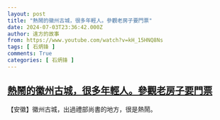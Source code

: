```yaml
---
layout: post
title: "熱鬧的徽州古城，很多年輕人。參觀老房子要門票"
date: 2024-07-03T23:36:42.000Z
author: 遠方的故事
from: https://www.youtube.com/watch?v=kH_15HNQ8Ns
tags: [ 石炳锋 ]
comments: True
categories: [ 石炳锋 ]
---
```

<!--1720049802000-->
[熱鬧的徽州古城，很多年輕人。參觀老房子要門票](https://www.youtube.com/watch?v=kH_15HNQ8Ns)
------

<div>
【安徽】徽州古城，出過禮部尚書的地方，很是熱鬧。
</div>
